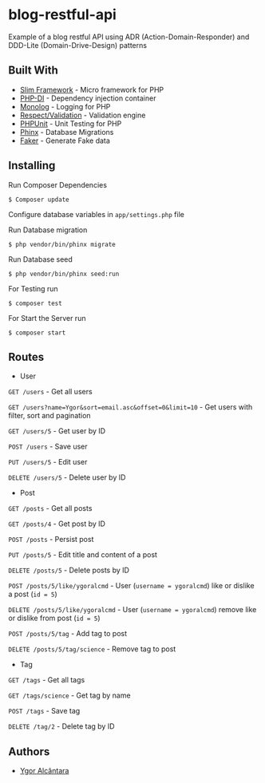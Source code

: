 # blog-restful-api

Example of a blog restful API using ADR (Action-Domain-Responder) and DDD-Lite (Domain-Drive-Design) patterns

## Built With

* [Slim Framework](http://www.slimframework.com/) - Micro framework for PHP
* [PHP-DI](http://php-di.org/) - Dependency injection container
* [Monolog](https://github.com/Seldaek/monolog) - Logging for PHP
* [Respect/Validation](https://github.com/Respect/Validation) - Validation engine
* [PHPUnit](https://phpunit.de/) - Unit Testing for PHP
* [Phinx](https://phinx.org/) - Database Migrations
* [Faker](https://github.com/fzaninotto/Faker) - Generate Fake data

## Installing

Run Composer Dependencies

``` $ Composer update ```

Configure database variables in ``` app/settings.php ``` file

Run Database migration

``` $ php vendor/bin/phinx migrate  ```

Run Database seed

``` $ php vendor/bin/phinx seed:run  ```

For Testing run

``` $ composer test  ```

For Start the Server run

``` $ composer start ```

## Routes

* User

``` GET /users ``` - Get all users

``` GET /users?name=Ygor&sort=email.asc&offset=0&limit=10 ``` - Get users with filter, sort and pagination

``` GET /users/5 ``` - Get user by ID

``` POST /users ``` - Save user

``` PUT /users/5 ``` - Edit user
 
``` DELETE /users/5 ``` - Delete user by ID

* Post

``` GET /posts ``` - Get all posts

``` GET /posts/4 ``` - Get post by ID

``` POST /posts ``` - Persist post

``` PUT /posts/5 ``` - Edit title and content of a post
 
``` DELETE /posts/5 ``` - Delete posts by ID

``` POST /posts/5/like/ygoralcmd ``` - User (`username = ygoralcmd`) like or dislike a post (`id = 5`)

``` DELETE /posts/5/like/ygoralcmd ``` - User (`username = ygoralcmd`) remove like or dislike from post (`id = 5`)

``` POST /posts/5/tag ``` - Add tag to post

``` DELETE /posts/5/tag/science ``` - Remove tag to post

* Tag

``` GET /tags ``` - Get all tags

``` GET /tags/science ``` - Get tag by name

``` POST /tags ``` - Save tag
 
``` DELETE /tag/2 ``` - Delete tag by ID

## Authors

* [Ygor Alcântara](https://github.com/ygoralcantara)


